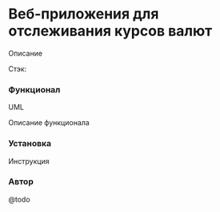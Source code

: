 # Веб-приложения для отслеживания курсов валют

Описание

Стэк:

### Функционал

UML

Описание функционала

### Установка

Инструкция

### Автор

@todo